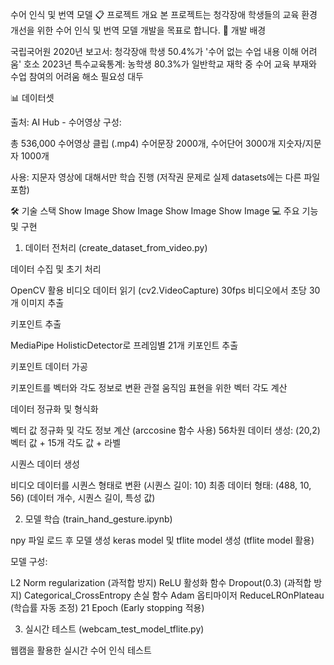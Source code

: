 수어 인식 및 번역 모델
📋 프로젝트 개요
본 프로젝트는 청각장애 학생들의 교육 환경 개선을 위한 수어 인식 및 번역 모델 개발을 목표로 합니다.
🎯 개발 배경

국립국어원 2020년 보고서: 청각장애 학생 50.4%가 '수어 없는 수업 내용 이해 어려움' 호소
2023년 특수교육통계: 농학생 80.3%가 일반학교 재학 중
수어 교육 부재와 수업 참여의 어려움 해소 필요성 대두

📊 데이터셋

출처: AI Hub - 수어영상
구성:

총 536,000 수어영상 클립 (.mp4)
수어문장 2000개, 수어단어 3000개
지숫자/지문자 1000개


사용: 지문자 영상에 대해서만 학습 진행
(저작권 문제로 실제 datasets에는 다른 파일 포함)

🛠 기술 스택
Show Image
Show Image
Show Image
Show Image
💻 주요 기능 및 구현
1. 데이터 전처리 (create_dataset_from_video.py)

데이터 수집 및 초기 처리

OpenCV 활용 비디오 데이터 읽기 (cv2.VideoCapture)
30fps 비디오에서 초당 30개 이미지 추출


키포인트 추출

MediaPipe HolisticDetector로 프레임별 21개 키포인트 추출


키포인트 데이터 가공

키포인트를 벡터와 각도 정보로 변환
관절 움직임 표현을 위한 벡터 각도 계산


데이터 정규화 및 형식화

벡터 값 정규화 및 각도 정보 계산 (arccosine 함수 사용)
56차원 데이터 생성: (20,2) 벡터 값 + 15개 각도 값 + 라벨


시퀀스 데이터 생성

비디오 데이터를 시퀀스 형태로 변환 (시퀀스 길이: 10)
최종 데이터 형태: (488, 10, 56) (데이터 개수, 시퀀스 길이, 특성 값)



2. 모델 학습 (train_hand_gesture.ipynb)

npy 파일 로드 후 모델 생성
keras model 및 tflite model 생성 (tflite model 활용)

모델 구성:

L2 Norm regularization (과적합 방지)
ReLU 활성화 함수
Dropout(0.3) (과적합 방지)
Categorical_CrossEntropy 손실 함수
Adam 옵티마이저
ReduceLROnPlateau (학습률 자동 조정)
21 Epoch (Early stopping 적용)

3. 실시간 테스트 (webcam_test_model_tflite.py)

웹캠을 활용한 실시간 수어 인식 테스트
